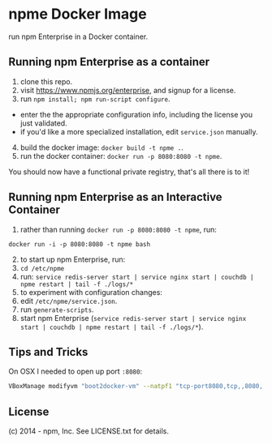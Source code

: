 # npme Docker Image

run npm Enterprise in a Docker container.

## Running npm Enterprise as a container

1. clone this repo.
2. visit https://www.npmjs.org/enterprise, and signup for a license.
3. run `npm install; npm run-script configure`.
  * enter the the appropriate configuration info, including the license you just validated.
  * if you'd like a more specialized installation, edit `service.json` manually.
4. build the docker image: `docker build -t npme .`.
5. run the docker container: `docker run -p 8080:8080 -t npme`.

You should now have a functional private registry, that's all there is to it!

## Running npm Enterprise as an Interactive Container

1. rather than running `docker run -p 8080:8080 -t npme`, run:

`docker run -i -p 8080:8080 -t npme bash`

2. to start up npm Enterprise, run:
  1. `cd /etc/npme`
  2. run: `service redis-server start | service nginx start | couchdb | npme restart | tail -f ./logs/*`
3. to experiment with configuration changes:
  1. edit `/etc/npme/service.json`.
  2. run `generate-scripts`.
  3. start npm Enterprise (`service redis-server start | service nginx start | couchdb | npme restart | tail -f ./logs/*`).

## Tips and Tricks

On OSX I needed to open up port `:8080`:

```bash
VBoxManage modifyvm "boot2docker-vm" --natpf1 "tcp-port8080,tcp,,8080,,8080";
```

## License

(c) 2014 - npm, Inc. See LICENSE.txt for details.

